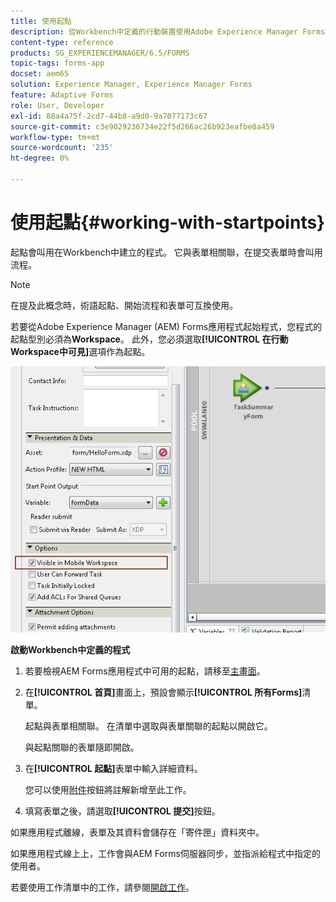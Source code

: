```yaml
---
title: 使用起點
description: 從Workbench中定義的行動裝置使用Adobe Experience Manager Forms程式的步驟。
content-type: reference
products: SG_EXPERIENCEMANAGER/6.5/FORMS
topic-tags: forms-app
docset: aem65
solution: Experience Manager, Experience Manager Forms
feature: Adaptive Forms
role: User, Developer
exl-id: 88a4a75f-2cd7-44b8-a9d0-9a7077173c67
source-git-commit: c3e9029236734e22f5d266ac26b923eafbe0a459
workflow-type: tm+mt
source-wordcount: '235'
ht-degree: 0%

---
```


# 使用起點{#working-with-startpoints}

起點會叫用在Workbench中建立的程式。 它與表單相關聯，在提交表單時會叫用流程。

>[!NOTE]
>
>在提及此概念時，術語起點、開始流程和表單可互換使用。

若要從Adobe Experience Manager (AEM) Forms應用程式起始程式，您程式的起點型別必須為&#x200B;**Workspace**。 此外，您必須選取&#x200B;**[!UICONTROL 在行動Workspace中可見]**&#x200B;選項作為起點。

![mws_startpoint_select_option](assets/mws_startpoint_select_option.png)

**啟動Workbench中定義的程式**

1. 若要檢視AEM Forms應用程式中可用的起點，請移至[主畫面](../../forms/using/home-screen.md)。
1. 在&#x200B;**[!UICONTROL 首頁]**&#x200B;畫面上，預設會顯示&#x200B;**[!UICONTROL 所有Forms]**&#x200B;清單。

   起點與表單相關聯。 在清單中選取與表單關聯的起點以開啟它。

   與起點關聯的表單隨即開啟。

1. 在&#x200B;**[!UICONTROL 起點]**&#x200B;表單中輸入詳細資料。

   您可以使用[附件](../../forms/using/add-attachments.md)按鈕將註解新增至此工作。

1. 填寫表單之後，請選取&#x200B;**[!UICONTROL 提交]**&#x200B;按鈕。

如果應用程式離線，表單及其資料會儲存在「寄件匣」資料夾中。

如果應用程式線上上，工作會與AEM Forms伺服器同步，並指派給程式中指定的使用者。

若要使用工作清單中的工作，請參閱[開啟工作](/help/forms/using/open-task.md)。
